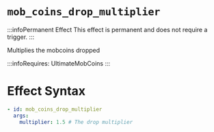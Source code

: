 # `mob_coins_drop_multiplier`
:::infoPermanent Effect
This effect is permanent and does not require a trigger.
:::

Multiplies the mobcoins dropped


:::infoRequires:
UltimateMobCoins
:::

# Effect Syntax
```yaml
- id: mob_coins_drop_multiplier
  args:
    multiplier: 1.5 # The drop multiplier
```